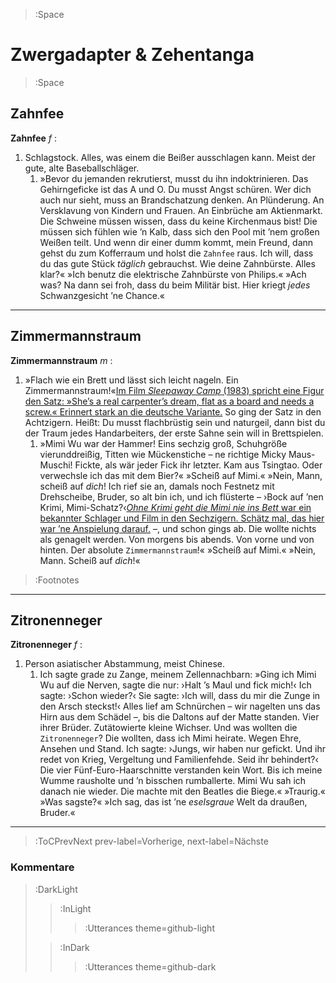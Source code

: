 > :Space

# Zwergadapter & Zehentanga

> :Space

## Zahnfee

__Zahnfee__ _f_ :

1. Schlagstock. Alles, was einem die Beißer ausschlagen kann. Meist der gute, alte Baseballschläger.
    1. »Bevor du jemanden rekrutierst, musst du ihn indoktrinieren. Das Gehirngeficke ist das A und O. Du musst Angst schüren. Wer dich auch nur sieht, muss an Brandschatzung denken. An Plünderung. An Versklavung von Kindern und Frauen. An Einbrüche am Aktienmarkt. Die Schweine müssen wissen, dass du keine Kirchenmaus bist! Die müssen sich fühlen wie ’n Kalb, dass sich den Pool mit ’nem großen Weißen teilt. Und wenn dir einer dumm kommt, mein Freund, dann gehst du zum Kofferraum und holst die `Zahnfee` raus. Ich will, dass du das gute Stück _täglich_ gebrauchst.  Wie deine Zahnbürste. Alles klar?« »Ich benutz die elektrische Zahnbürste von Philips.« »Ach was? Na dann sei froh, dass du beim Militär bist. Hier kriegt _jedes_ Schwanzgesicht ’ne Chance.«

****

## Zimmermannstraum

__Zimmermannstraum__ _m_ :

1. »Flach wie ein Brett und lässt sich leicht nageln. Ein Zimmermannstraum!«[Im Film _Sleepaway Camp_ (1983) spricht eine Figur den Satz: »She’s a real carpenter’s dream, flat as a board and needs a screw.« Erinnert stark an die deutsche Variante.](:Footnote) So ging der Satz in den Achtzigern. Heißt: Du musst flachbrüstig sein und naturgeil, dann bist du der Traum jedes Handarbeiters, der erste Sahne sein will in Brettspielen.
    1. »Mimi Wu war der Hammer! Eins sechzig groß, Schuhgröße vierunddreißig, Titten wie Mückenstiche – ne richtige Micky Maus-Muschi! Fickte, als wär jeder Fick ihr letzter. Kam aus Tsingtao. Oder verwechsle ich das mit dem Bier?« »Scheiß auf Mimi.« »Nein, Mann, scheiß auf _dich_! Ich rief sie an, damals noch Festnetz mit Drehscheibe, Bruder, so alt bin ich, und ich flüsterte – ›Bock auf ’nen Krimi, Mimi-Schatz?‹[_Ohne Krimi geht die Mimi nie ins Bett_ war ein bekannter Schlager und Film in den Sechzigern. Schätz mal, das hier war ’ne Anspielung darauf.](:Footnote) –, und schon gings ab. Die wollte nichts als genagelt werden. Von morgens bis abends. Von vorne und von hinten. Der absolute `Zimmermannstraum`!« »Scheiß auf Mimi.« »Nein, Mann. Scheiß auf _dich_!«

> :Footnotes

****

## Zitronenneger

__Zitronenneger__ _f_ :

1. Person asiatischer Abstammung, meist Chinese.
    1. Ich sagte grade zu Zange, meinem Zellennachbarn: »Ging ich Mimi Wu auf die Nerven, sagte die nur: ›Halt ’s Maul und fick mich!‹ Ich sagte: ›Schon wieder?‹ Sie sagte: ›Ich will, dass du mir die Zunge in den Arsch steckst!‹ Alles lief am Schnürchen – wir nagelten uns das Hirn aus dem Schädel –, bis die Daltons auf der Matte standen. Vier ihrer Brüder. Zutätowierte kleine Wichser. Und was wollten die `Zitronenneger`? Die wollten, dass ich Mimi heirate. Wegen Ehre, Ansehen und Stand. Ich sagte: ›Jungs, wir haben nur gefickt. Und ihr redet von Krieg, Vergeltung und Familienfehde. Seid ihr behindert?‹ Die vier Fünf-Euro-Haarschnitte verstanden kein Wort. Bis ich meine Wumme rausholte und ’n bisschen rumballerte. Mimi Wu sah ich danach nie wieder. Die machte mit den Beatles die Biege.« »Traurig.« »Was sagste?« »Ich sag, das ist ’ne *eselsgraue* Welt da draußen, Bruder.«

****


> :ToCPrevNext prev-label=Vorherige, next-label=Nächste

### Kommentare

> :DarkLight
> > :InLight
> >
> > > :Utterances theme=github-light
>
> > :InDark
> >
> > > :Utterances theme=github-dark